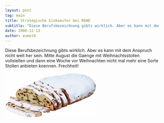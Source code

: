 ```yaml
---
layout: post
tag: main
title: Strategische Einkaeufer bei REWE
subtitle: "Diese Berufsbezeichnung gibts wirklich. Aber es kann mit dem Anspruch nicht weit her sein.  nMitte August die Gaenge mit Weihnachtsstollen vollstellen und dann eine Woche vor Weihnachten nicht mal mehr eine Sorte Stollen anbieten koennen. Frechheit!"
date: 2008-12-13
author: eumel8
---
```


Diese Berufsbezeichnung gibts wirklich. Aber es kann mit dem Anspruch nicht weit her sein. 
Mitte August die Gaenge mit Weihnachtsstollen vollstellen und dann eine Woche vor Weihnachten nicht mal mehr eine Sorte Stollen anbieten koennen. Frechheit!

<img src="/images/christstollen.jpg" alt="" title="" width="300" height="150" />

